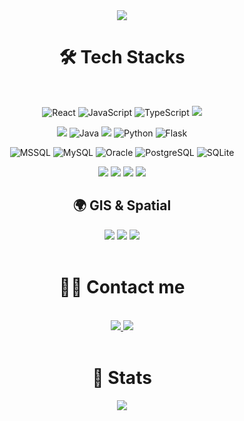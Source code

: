 <div align="center">
  <img src="https://capsule-render.vercel.app/api?type=venom&color=auto&height=300&section=header&text=Welcome!&fontSize=90&fontColor=3572A5" />
</div>

<div align="center">
  <h1> 🛠️ Tech Stacks </h1>
  <br/>
  <div style="margin: 0 auto; text-align: center;" align="center">

![React](https://img.shields.io/badge/react-%2320232a.svg?style=for-the-badge&logo=react&logoColor=%2361DAFB) ![JavaScript](https://img.shields.io/badge/javascript-%23323330.svg?style=for-the-badge&logo=javascript&logoColor=%23F7DF1E) ![TypeScript](https://img.shields.io/badge/typescript-%23007ACC.svg?style=for-the-badge&logo=typescript&logoColor=white) <img src="https://img.shields.io/badge/StyledComponents-DB7093?style=for-the-badge&logo=StyledComponents&logoColor=white">

<img src="https://img.shields.io/badge/springboot-6DB33F?style=for-the-badge&logo=springboot&logoColor=white"> ![Java](https://img.shields.io/badge/java-%23ED8B00.svg?style=for-the-badge&logo=openjdk&logoColor=white) <img src="https://img.shields.io/badge/JPA-59666C?style=for-the-badge&logo=Hibernate&logoColor=white"> ![Python](https://img.shields.io/badge/python-3670A0?style=for-the-badge&logo=python&logoColor=ffdd54) ![Flask](https://img.shields.io/badge/flask-%23000.svg?style=for-the-badge&logo=flask&logoColor=white)

![MSSQL](https://img.shields.io/badge/mssql-CC2927?style=for-the-badge&logo=microsoftsqlserver&logoColor=white)
![MySQL](https://img.shields.io/badge/mysql-4479A1.svg?style=for-the-badge&logo=mysql&logoColor=white) 
![Oracle](https://img.shields.io/badge/oracle-F80000?style=for-the-badge&logo=oracle&logoColor=white) 
![PostgreSQL](https://img.shields.io/badge/postgresql-336791?style=for-the-badge&logo=postgresql&logoColor=white) 
![SQLite](https://img.shields.io/badge/sqlite-003B57?style=for-the-badge&logo=sqlite&logoColor=white)

<img src="https://img.shields.io/badge/Firebase-FFCA28?style=for-the-badge&logo=Firebase&logoColor=black">

<img src="https://img.shields.io/badge/AWS-232F3E?style=for-the-badge&logo=amazonwebservices&logoColor=white"> 
<img src="https://img.shields.io/badge/Figma-F24E1E?style=for-the-badge&logo=Figma&logoColor=white"> 
<img src="https://img.shields.io/badge/Notion-000000?style=for-the-badge&logo=Notion&logoColor=white">

<br/>

<h2>🌍 GIS & Spatial</h2>

<img src="https://img.shields.io/badge/OpenLayers-1F6FEB?style=for-the-badge&logoColor=white">
<img src="https://img.shields.io/badge/ArcGIS-34A853?style=for-the-badge&logoColor=white">
<img src="https://img.shields.io/badge/GeoServer-00ADEF?style=for-the-badge&logoColor=white">

</div>
</div>

<br/>

<div align="center">
  <h1> 🧑‍💻 Contact me </h1>
  <br/>
  <div align="center">
    <a href="https://decisive-chard-cb6.notion.site/Debugging-Refactoring-1cbfcd0013f7808fbe85c142d1ad4ac2?pvs=4">
      <img src="https://img.shields.io/badge/Notion-000000?style=for-the-badge&logo=Notion&logoColor=white">
    </a>
    <a href="mailto:jisook0842@gmail.com">
      <img src="https://img.shields.io/badge/Gmail-EA4335?style=for-the-badge&logo=Gmail&logoColor=white">
    </a>
  </div>
  <br/>
</div>

<div align="center">
  <h1> 🏅 Stats </h1>
  <div align="center">
    <img src="https://github-readme-stats.vercel.app/api/top-langs/?username=jinwoo1004&layout=compact&bg_color=60,d6deff,d9bcf0&title_color=000000&text_color=000000" />
  </div>
</div>
